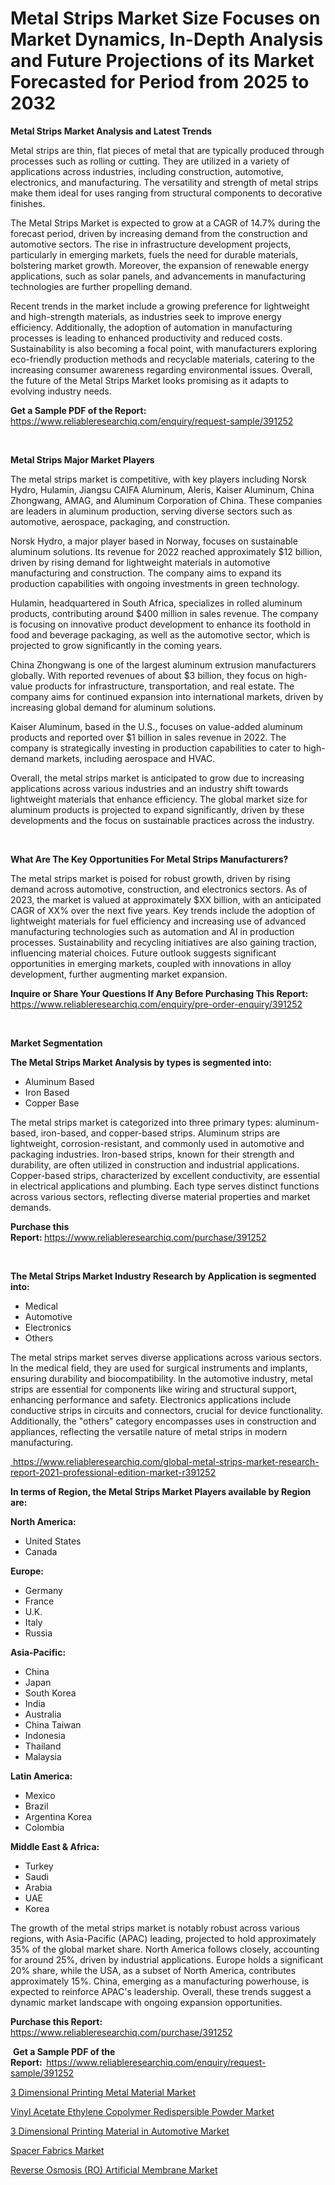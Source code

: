 <p><h1>Metal Strips Market Size Focuses on Market Dynamics, In-Depth Analysis and Future Projections of its Market Forecasted for Period from 2025 to 2032</h1></p><p><strong>Metal Strips Market Analysis and Latest Trends</strong></p>
<p><p>Metal strips are thin, flat pieces of metal that are typically produced through processes such as rolling or cutting. They are utilized in a variety of applications across industries, including construction, automotive, electronics, and manufacturing. The versatility and strength of metal strips make them ideal for uses ranging from structural components to decorative finishes.</p><p>The Metal Strips Market is expected to grow at a CAGR of 14.7% during the forecast period, driven by increasing demand from the construction and automotive sectors. The rise in infrastructure development projects, particularly in emerging markets, fuels the need for durable materials, bolstering market growth. Moreover, the expansion of renewable energy applications, such as solar panels, and advancements in manufacturing technologies are further propelling demand.</p><p>Recent trends in the market include a growing preference for lightweight and high-strength materials, as industries seek to improve energy efficiency. Additionally, the adoption of automation in manufacturing processes is leading to enhanced productivity and reduced costs. Sustainability is also becoming a focal point, with manufacturers exploring eco-friendly production methods and recyclable materials, catering to the increasing consumer awareness regarding environmental issues. Overall, the future of the Metal Strips Market looks promising as it adapts to evolving industry needs.</p></p>
<p><strong>Get a Sample PDF of the Report:&nbsp;</strong> <a href="https://www.reliableresearchiq.com/enquiry/request-sample/391252?utm_campaign=1129&utm_medium=2&utm_source=Github&utm_content=ia&utm_term=29032025&utm_id=metal-strips">https://www.reliableresearchiq.com/enquiry/request-sample/391252</a></p>
<p>&nbsp;</p>
<p><strong>Metal Strips Major Market Players</strong></p>
<p><p>The metal strips market is competitive, with key players including Norsk Hydro, Hulamin, Jiangsu CAIFA Aluminum, Aleris, Kaiser Aluminum, China Zhongwang, AMAG, and Aluminum Corporation of China. These companies are leaders in aluminum production, serving diverse sectors such as automotive, aerospace, packaging, and construction.</p><p>Norsk Hydro, a major player based in Norway, focuses on sustainable aluminum solutions. Its revenue for 2022 reached approximately $12 billion, driven by rising demand for lightweight materials in automotive manufacturing and construction. The company aims to expand its production capabilities with ongoing investments in green technology.</p><p>Hulamin, headquartered in South Africa, specializes in rolled aluminum products, contributing around $400 million in sales revenue. The company is focusing on innovative product development to enhance its foothold in food and beverage packaging, as well as the automotive sector, which is projected to grow significantly in the coming years.</p><p>China Zhongwang is one of the largest aluminum extrusion manufacturers globally. With reported revenues of about $3 billion, they focus on high-value products for infrastructure, transportation, and real estate. The company aims for continued expansion into international markets, driven by increasing global demand for aluminum solutions.</p><p>Kaiser Aluminum, based in the U.S., focuses on value-added aluminum products and reported over $1 billion in sales revenue in 2022. The company is strategically investing in production capabilities to cater to high-demand markets, including aerospace and HVAC.</p><p>Overall, the metal strips market is anticipated to grow due to increasing applications across various industries and an industry shift towards lightweight materials that enhance efficiency. The global market size for aluminum products is projected to expand significantly, driven by these developments and the focus on sustainable practices across the industry.</p></p>
<p>&nbsp;</p>
<p><strong>What Are The Key Opportunities For Metal Strips Manufacturers?</strong></p>
<p><p>The metal strips market is poised for robust growth, driven by rising demand across automotive, construction, and electronics sectors. As of 2023, the market is valued at approximately $XX billion, with an anticipated CAGR of XX% over the next five years. Key trends include the adoption of lightweight materials for fuel efficiency and increasing use of advanced manufacturing technologies such as automation and AI in production processes. Sustainability and recycling initiatives are also gaining traction, influencing material choices. Future outlook suggests significant opportunities in emerging markets, coupled with innovations in alloy development, further augmenting market expansion.</p></p>
<p><strong>Inquire or Share Your Questions If Any Before Purchasing This Report:</strong> <a href="https://www.reliableresearchiq.com/enquiry/pre-order-enquiry/391252?utm_campaign=1129&utm_medium=2&utm_source=Github&utm_content=ia&utm_term=29032025&utm_id=metal-strips">https://www.reliableresearchiq.com/enquiry/pre-order-enquiry/391252</a></p>
<p>&nbsp;</p>
<p><strong>Market Segmentation</strong></p>
<p><strong>The Metal Strips Market Analysis by types is segmented into:</strong></p>
<p><ul><li>Aluminum Based</li><li>Iron Based</li><li>Copper Base</li></ul></p>
<p><p>The metal strips market is categorized into three primary types: aluminum-based, iron-based, and copper-based strips. Aluminum strips are lightweight, corrosion-resistant, and commonly used in automotive and packaging industries. Iron-based strips, known for their strength and durability, are often utilized in construction and industrial applications. Copper-based strips, characterized by excellent conductivity, are essential in electrical applications and plumbing. Each type serves distinct functions across various sectors, reflecting diverse material properties and market demands.</p></p>
<p><strong>Purchase this Report:&nbsp;</strong><a href="https://www.reliableresearchiq.com/purchase/391252?utm_campaign=1129&utm_medium=2&utm_source=Github&utm_content=ia&utm_term=29032025&utm_id=metal-strips">https://www.reliableresearchiq.com/purchase/391252</a></p>
<p>&nbsp;</p>
<p><strong>The Metal Strips Market Industry Research by Application is segmented into:</strong></p>
<p><ul><li>Medical</li><li>Automotive</li><li>Electronics</li><li>Others</li></ul></p>
<p><p>The metal strips market serves diverse applications across various sectors. In the medical field, they are used for surgical instruments and implants, ensuring durability and biocompatibility. In the automotive industry, metal strips are essential for components like wiring and structural support, enhancing performance and safety. Electronics applications include conductive strips in circuits and connectors, crucial for device functionality. Additionally, the "others" category encompasses uses in construction and appliances, reflecting the versatile nature of metal strips in modern manufacturing.</p></p>
<p><a href="https://www.reliableresearchiq.com/global-metal-strips-market-research-report-2021-professional-edition-market-r391252?utm_campaign=1129&utm_medium=2&utm_source=Github&utm_content=ia&utm_term=29032025&utm_id=metal-strips">&nbsp;https://www.reliableresearchiq.com/global-metal-strips-market-research-report-2021-professional-edition-market-r391252</a></p>
<p><strong>In terms of Region, the Metal Strips Market Players available by Region are:</strong></p>
<p>
    <p> <strong> North America: </strong>
        <ul>
            <li>United States</li>
            <li>Canada</li>
        </ul>
        </p> 
    <p> <strong> Europe: </strong>
        <ul>
            <li>Germany</li>
            <li>France</li>
            <li>U.K.</li>
            <li>Italy</li>
            <li>Russia</li>
        </ul>
        </p> 
    <p> <strong> Asia-Pacific: </strong>
        <ul>
            <li>China</li>
            <li>Japan</li>
            <li>South Korea</li>
            <li>India</li>
            <li>Australia</li>
            <li>China Taiwan</li>
            <li>Indonesia</li>
            <li>Thailand</li>
            <li>Malaysia</li>
        </ul>
        </p> 
    <p> <strong> Latin America: </strong>
        <ul>
            <li>Mexico</li>
            <li>Brazil</li>
            <li>Argentina Korea</li>
            <li>Colombia</li>
        </ul>
        </p> 
    <p> <strong> Middle East & Africa: </strong>
        <ul>
            <li>Turkey</li>
            <li>Saudi</li>
            <li>Arabia</li>
            <li>UAE</li>
            <li>Korea</li>
        </ul>
    </p>
    </p>
<p><p>The growth of the metal strips market is notably robust across various regions, with Asia-Pacific (APAC) leading, projected to hold approximately 35% of the global market share. North America follows closely, accounting for around 25%, driven by industrial applications. Europe holds a significant 20% share, while the USA, as a subset of North America, contributes approximately 15%. China, emerging as a manufacturing powerhouse, is expected to reinforce APAC's leadership. Overall, these trends suggest a dynamic market landscape with ongoing expansion opportunities.</p></p>
<p><strong>Purchase this Report: </strong><a href="https://www.reliableresearchiq.com/purchase/391252?utm_campaign=1129&utm_medium=2&utm_source=Github&utm_content=ia&utm_term=29032025&utm_id=metal-strips">https://www.reliableresearchiq.com/purchase/391252</a></p>
<p>&nbsp;<strong>Get a Sample PDF of the Report:&nbsp;&nbsp;</strong><a href="https://www.reliableresearchiq.com/enquiry/request-sample/391252?utm_campaign=1129&utm_medium=2&utm_source=Github&utm_content=ia&utm_term=29032025&utm_id=metal-strips">https://www.reliableresearchiq.com/enquiry/request-sample/391252</a></p>
<p><strong></strong></p>
<p><p><a href="https://github.com/snapetylerho/Market-Research-Report-List-1/blob/main/3-dimensional-printing-metal-material-market.md?utm_campaign=1129&utm_medium=2&utm_source=Github&utm_content=ia&utm_term=29032025&utm_id=metal-strips">3 Dimensional Printing Metal Material Market</a></p><p><a href="https://github.com/brinnoifon/Market-Research-Report-List-1/blob/main/vinyl-acetate-ethylene-copolymer-redispersible-powder-market.md?utm_campaign=1129&utm_medium=2&utm_source=Github&utm_content=ia&utm_term=29032025&utm_id=metal-strips">Vinyl Acetate Ethylene Copolymer Redispersible Powder Market</a></p><p><a href="https://github.com/iwanesucices/Market-Research-Report-List-1/blob/main/3-dimensional-printing-material-in-automotive-market.md?utm_campaign=1129&utm_medium=2&utm_source=Github&utm_content=ia&utm_term=29032025&utm_id=metal-strips">3 Dimensional Printing Material in Automotive Market</a></p><p><a href="https://github.com/trenkkwasek84/Market-Research-Report-List-1/blob/main/spacer-fabrics-market.md?utm_campaign=1129&utm_medium=2&utm_source=Github&utm_content=ia&utm_term=29032025&utm_id=metal-strips">Spacer Fabrics Market</a></p><p><a href="https://github.com/sulvantomppa/Market-Research-Report-List-1/blob/main/reverse-osmosis-ro-artificial-membrane-market.md?utm_campaign=1129&utm_medium=2&utm_source=Github&utm_content=ia&utm_term=29032025&utm_id=metal-strips">Reverse Osmosis (RO) Artificial Membrane Market</a></p></p>